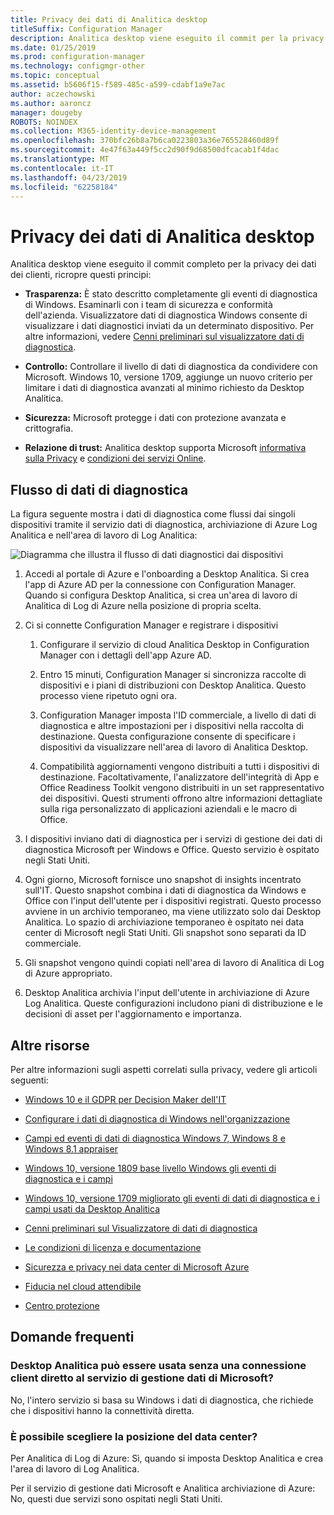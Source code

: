 ```yaml
---
title: Privacy dei dati di Analitica desktop
titleSuffix: Configuration Manager
description: Analitica desktop viene eseguito il commit per la privacy dei dati dei clienti
ms.date: 01/25/2019
ms.prod: configuration-manager
ms.technology: configmgr-other
ms.topic: conceptual
ms.assetid: b5606f15-f589-485c-a599-cdabf1a9e7ac
author: aczechowski
ms.author: aaroncz
manager: dougeby
ROBOTS: NOINDEX
ms.collection: M365-identity-device-management
ms.openlocfilehash: 370bfc26b8a7b6ca0223803a36e765528460d89f
ms.sourcegitcommit: 4e47f63a449f5cc2d90f9d68500dfcacab1f4dac
ms.translationtype: MT
ms.contentlocale: it-IT
ms.lasthandoff: 04/23/2019
ms.locfileid: "62258184"
---
```

# <a name="desktop-analytics-data-privacy"></a>Privacy dei dati di Analitica desktop

Analitica desktop viene eseguito il commit completo per la privacy dei dati dei clienti, ricropre questi principi:

- **Trasparenza:** È stato descritto completamente gli eventi di diagnostica di Windows. Esaminarli con i team di sicurezza e conformità dell'azienda. Visualizzatore dati di diagnostica Windows consente di visualizzare i dati diagnostici inviati da un determinato dispositivo. Per altre informazioni, vedere [Cenni preliminari sul visualizzatore dati di diagnostica](https://docs.microsoft.com/windows/configuration/diagnostic-data-viewer-overview).  

- **Controllo:** Controllare il livello di dati di diagnostica da condividere con Microsoft. Windows 10, versione 1709, aggiunge un nuovo criterio per limitare i dati di diagnostica avanzati al minimo richiesto da Desktop Analitica.  

- **Sicurezza:** Microsoft protegge i dati con protezione avanzata e crittografia.  

- **Relazione di trust:** Analitica desktop supporta Microsoft [informativa sulla Privacy](https://privacy.microsoft.com/privacystatement) e [condizioni dei servizi Online](http://www.microsoftvolumelicensing.com/DocumentSearch.aspx?Mode=3&DocumentTypeId=46).  



## <a name="diagnostic-data-flow"></a>Flusso di dati di diagnostica

La figura seguente mostra i dati di diagnostica come flussi dai singoli dispositivi tramite il servizio dati di diagnostica, archiviazione di Azure Log Analitica e nell'area di lavoro di Log Analitica:

![Diagramma che illustra il flusso di dati diagnostici dai dispositivi](media/da-data-flow-v1.png)

1. Accedi al portale di Azure e l'onboarding a Desktop Analitica. Si crea l'app di Azure AD per la connessione con Configuration Manager. Quando si configura Desktop Analitica, si crea un'area di lavoro di Analitica di Log di Azure nella posizione di propria scelta.  

2. Ci si connette Configuration Manager e registrare i dispositivi  

    1. Configurare il servizio di cloud Analitica Desktop in Configuration Manager con i dettagli dell'app Azure AD.  

    2. Entro 15 minuti, Configuration Manager si sincronizza raccolte di dispositivi e i piani di distribuzioni con Desktop Analitica. Questo processo viene ripetuto ogni ora.  

    3. Configuration Manager imposta l'ID commerciale, a livello di dati di diagnostica e altre impostazioni per i dispositivi nella raccolta di destinazione. Questa configurazione consente di specificare i dispositivi da visualizzare nell'area di lavoro di Analitica Desktop.  

    4. Compatibilità aggiornamenti vengono distribuiti a tutti i dispositivi di destinazione. Facoltativamente, l'analizzatore dell'integrità di App e Office Readiness Toolkit vengono distribuiti in un set rappresentativo dei dispositivi. Questi strumenti offrono altre informazioni dettagliate sulla riga personalizzato di applicazioni aziendali e le macro di Office.  

3. I dispositivi inviano dati di diagnostica per i servizi di gestione dei dati di diagnostica Microsoft per Windows e Office. Questo servizio è ospitato negli Stati Uniti.  

4. Ogni giorno, Microsoft fornisce uno snapshot di insights incentrato sull'IT. Questo snapshot combina i dati di diagnostica da Windows e Office con l'input dell'utente per i dispositivi registrati. Questo processo avviene in un archivio temporaneo, ma viene utilizzato solo dai Desktop Analitica. Lo spazio di archiviazione temporaneo è ospitato nei data center di Microsoft negli Stati Uniti. Gli snapshot sono separati da ID commerciale.  

5. Gli snapshot vengono quindi copiati nell'area di lavoro di Analitica di Log di Azure appropriato.  

6. Desktop Analitica archivia l'input dell'utente in archiviazione di Azure Log Analitica. Queste configurazioni includono piani di distribuzione e le decisioni di asset per l'aggiornamento e importanza.  


<!-- ![Diagram illustrating flow of diagnostic data from devices](media/wa-data-flow-v1.png)

1. Devices send diagnostic data to the Microsoft Diagnostic Data Management service. This service is hosted in the United States.  

2. Set up and enrollment  

    1. You create an Azure Log Analytics workspace when you set up Desktop Analytics. You choose the location and copy the commercial ID. This ID identifies your workspace.  
    
    2. When you connect Configuration Manager to Desktop Analytics, it sets the commercial ID on the devices in your target collection. This configuration specifies the devices to appear in your workspace.  

3. Each day Microsoft produces a "snapshot" of IT-focused insights for each workspace in the Diagnostic Data Management service.  

4. These snapshots are copied to transient storage, which is only used by Desktop Analytics. The transient storage is hosted in Microsoft data centers in the United States. The snapshots are segregated by commercial ID.  

5. The snapshots are then copied to the appropriate Azure Log Analytics workspace.  

6. Desktop Analytics stores your configurations in Analytics Azure storage. These configurations include deployment plans and asset upgrade decisions.  
-->


## <a name="other-resources"></a>Altre risorse

Per altre informazioni sugli aspetti correlati sulla privacy, vedere gli articoli seguenti:

- [Windows 10 e il GDPR per Decision Maker dell'IT](https://docs.microsoft.com/windows/privacy/gdpr-it-guidance)  

- [Configurare i dati di diagnostica di Windows nell'organizzazione](https://docs.microsoft.com/windows/privacy/configure-windows-diagnostic-data-in-your-organization)  

- [Campi ed eventi di dati di diagnostica Windows 7, Windows 8 e Windows 8.1 appraiser](https://docs.microsoft.com/previous-versions/windows/it-pro/windows-8.1-and-8/appraiser-diagnostic-data-events-and-fields)  

- [Windows 10, versione 1809 base livello Windows gli eventi di diagnostica e i campi](https://docs.microsoft.com/windows/privacy/basic-level-windows-diagnostic-events-and-fields-1809)  

- [Windows 10, versione 1709 migliorato gli eventi di dati di diagnostica e i campi usati da Desktop Analitica](https://docs.microsoft.com/windows/privacy/enhanced-diagnostic-data-windows-analytics-events-and-fields)  

- [Cenni preliminari sul Visualizzatore di dati di diagnostica](https://docs.microsoft.com/windows/privacy/diagnostic-data-viewer-overview)  

- [Le condizioni di licenza e documentazione](https://www.microsoftvolumelicensing.com/DocumentSearch.aspx?Mode=3&DocumentTypeId=31)  

- [Sicurezza e privacy nei data center di Microsoft Azure](https://azure.microsoft.com/global-infrastructure/)  

- [Fiducia nel cloud attendibile](https://azure.microsoft.com/overview/trusted-cloud/)  

- [Centro protezione](https://www.microsoft.com/trustcenter)  



## <a name="faq"></a>Domande frequenti

### <a name="can-desktop-analytics-be-used-without-a-direct-client-connection-to-the-microsoft-data-management-service"></a>Desktop Analitica può essere usata senza una connessione client diretto al servizio di gestione dati di Microsoft?
No, l'intero servizio si basa su Windows i dati di diagnostica, che richiede che i dispositivi hanno la connettività diretta.


### <a name="can-i-choose-the-data-center-location"></a>È possibile scegliere la posizione del data center?

Per Analitica di Log di Azure: Sì, quando si imposta Desktop Analitica e crea l'area di lavoro di Log Analitica.

Per il servizio di gestione dati Microsoft e Analitica archiviazione di Azure: No, questi due servizi sono ospitati negli Stati Uniti.

